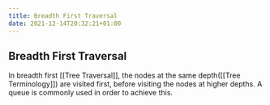 ```yaml
---
title: Breadth First Traversal
date: 2021-12-14T20:32:21+01:00
---
```

## Breadth First Traversal
In breadth first [[Tree Traversal]], the nodes at the same depth([[Tree Terminology]]) are visited first, before visiting the nodes at higher depths. A queue is commonly used in order to achieve this.